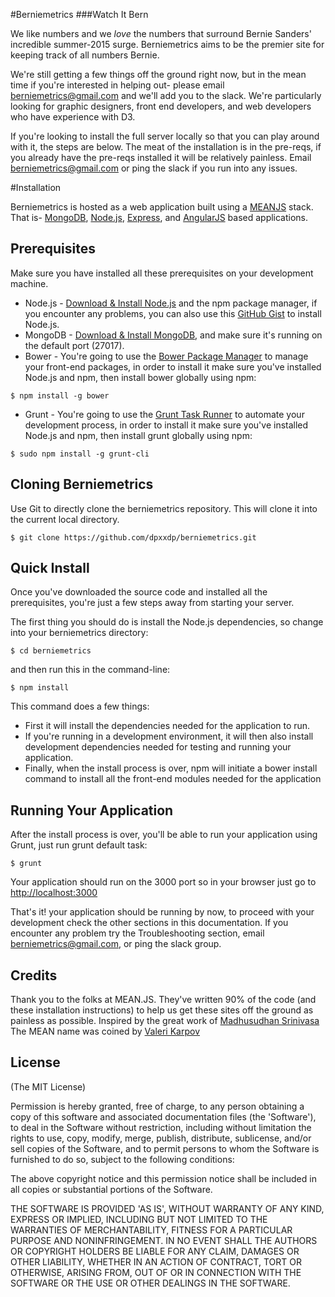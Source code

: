 #Berniemetrics
###Watch It Bern

We like numbers and we *love* the numbers that surround Bernie Sanders' incredible summer-2015 surge.  Berniemetrics aims to be the premier site for keeping track of all numbers Bernie.

We're still getting a few things off the ground right now, but in the mean time if you're interested in helping out- please email berniemetrics@gmail.com and we'll add you to the slack.  We're particularly looking for graphic designers, front end developers, and web developers who have experience with D3.

If you're looking to install the full server locally so that you can play around with it, the steps are below.  The meat of the installation is in the pre-reqs, if you already have the pre-reqs installed it will be relatively painless.  Email berniemetrics@gmail.com or ping the slack if you run into any issues.

#Installation

Berniemetrics is hosted as a web application built using a [MEANJS](http://meanjs.org/) stack. That is- [MongoDB](http://www.mongodb.org/), [Node.js](http://www.nodejs.org/), [Express](http://expressjs.com/), and [AngularJS](http://angularjs.org/) based applications.

## Prerequisites
Make sure you have installed all these prerequisites on your development machine.
* Node.js - [Download & Install Node.js](http://www.nodejs.org/download/) and the npm package manager, if you encounter any problems, you can also use this [GitHub Gist](https://gist.github.com/isaacs/579814) to install Node.js.
* MongoDB - [Download & Install MongoDB](http://www.mongodb.org/downloads), and make sure it's running on the default port (27017).
* Bower - You're going to use the [Bower Package Manager](http://bower.io/) to manage your front-end packages, in order to install it make sure you've installed Node.js and npm, then install bower globally using npm:

```
$ npm install -g bower
```

* Grunt - You're going to use the [Grunt Task Runner](http://gruntjs.com/) to automate your development process, in order to install it make sure you've installed Node.js and npm, then install grunt globally using npm:

```
$ sudo npm install -g grunt-cli
```

## Cloning Berniemetrics

Use Git to directly clone the berniemetrics repository.  This will clone it into the current local directory.
```
$ git clone https://github.com/dpxxdp/berniemetrics.git
```

## Quick Install
Once you've downloaded the source code and installed all the prerequisites, you're just a few steps away from starting your server.

The first thing you should do is install the Node.js dependencies, so change into your berniemetrics directory:

```
$ cd berniemetrics
```

and then run this in the command-line:

```
$ npm install
```

This command does a few things:
* First it will install the dependencies needed for the application to run.
* If you're running in a development environment, it will then also install development dependencies needed for testing and running your application.
* Finally, when the install process is over, npm will initiate a bower install command to install all the front-end modules needed for the application

## Running Your Application
After the install process is over, you'll be able to run your application using Grunt, just run grunt default task:

```
$ grunt
```

Your application should run on the 3000 port so in your browser just go to [http://localhost:3000](http://localhost:3000)
                            
That's it! your application should be running by now, to proceed with your development check the other sections in this documentation. 
If you encounter any problem try the Troubleshooting section, email berniemetrics@gmail.com, or ping the slack group.

## Credits
Thank you to the folks at MEAN.JS.  They've written 90% of the code (and these installation instructions) to help us get these sites off the ground as painless as possible.
Inspired by the great work of [Madhusudhan Srinivasa](https://github.com/madhums/)
The MEAN name was coined by [Valeri Karpov](http://blog.mongodb.org/post/49262866911/the-mean-stack-mongodb-expressjs-angularjs-and)

## License
(The MIT License)

Permission is hereby granted, free of charge, to any person obtaining
a copy of this software and associated documentation files (the
'Software'), to deal in the Software without restriction, including
without limitation the rights to use, copy, modify, merge, publish,
distribute, sublicense, and/or sell copies of the Software, and to
permit persons to whom the Software is furnished to do so, subject to
the following conditions:

The above copyright notice and this permission notice shall be
included in all copies or substantial portions of the Software.

THE SOFTWARE IS PROVIDED 'AS IS', WITHOUT WARRANTY OF ANY KIND,
EXPRESS OR IMPLIED, INCLUDING BUT NOT LIMITED TO THE WARRANTIES OF
MERCHANTABILITY, FITNESS FOR A PARTICULAR PURPOSE AND NONINFRINGEMENT.
IN NO EVENT SHALL THE AUTHORS OR COPYRIGHT HOLDERS BE LIABLE FOR ANY
CLAIM, DAMAGES OR OTHER LIABILITY, WHETHER IN AN ACTION OF CONTRACT,
TORT OR OTHERWISE, ARISING FROM, OUT OF OR IN CONNECTION WITH THE
SOFTWARE OR THE USE OR OTHER DEALINGS IN THE SOFTWARE.
